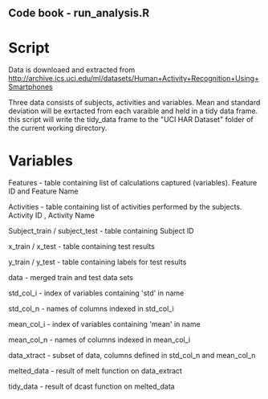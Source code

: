 ## Code book - run_analysis.R

# Script

Data is downloaed and extracted from http://archive.ics.uci.edu/ml/datasets/Human+Activity+Recognition+Using+Smartphones

Three data consists of subjects, activities and variables. Mean and standard deviation will be exrtacted from each varaible 
and held in a tidy data frame. this script will write the tidy_data frame to the "UCI HAR Dataset" folder of the current working 
directory.

# Variables

Features - table containing list of calculations captured (variables). Feature ID and Feature Name

Activities - table containing list of activities performed by the subjects. Activity ID , Activity Name 

Subject_train / subject_test - table containing Subject ID

x_train / x_test - table containing test results  

y_train / y_test - table containing labels for test results

data - merged train and test data sets

std_col_i - index of variables containing 'std' in name

std_col_n - names of columns indexed in std_col_i

mean_col_i - index of variables containing 'mean' in name

mean_col_n - names of columns indexed in mean_col_i

data_xtract - subset of data, columns defined in std_col_n and mean_col_n 

melted_data - result of melt function on data_extract

tidy_data - result of dcast function on melted_data




